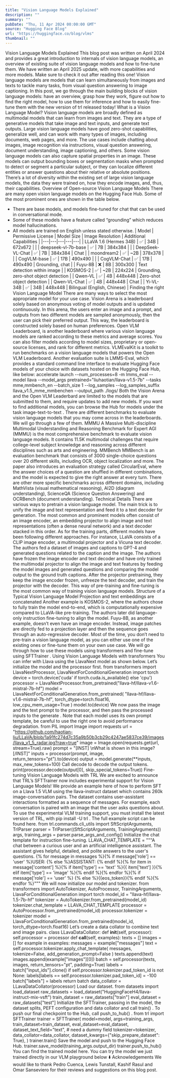 ```yaml
---
title: "Vision Language Models Explained"
description: ""
summary: ""
pubDate: "Thu, 11 Apr 2024 00:00:00 GMT"
source: "Hugging Face Blog"
url: "https://huggingface.co/blog/vlms"
thumbnail: ""
---
```


Vision Language Models Explained
This blog post was written on April 2024 and provides a great introduction to internals of vision language models, an overview of existing suite of vision language models and how to fine-tune them. We have written an April 2025 update, with more capabilities and more models. Make sure to check it out after reading this one!
Vision language models are models that can learn simultaneously from images and texts to tackle many tasks, from visual question answering to image captioning. In this post, we go through the main building blocks of vision language models: have an overview, grasp how they work, figure out how to find the right model, how to use them for inference and how to easily fine-tune them with the new version of trl released today!
What is a Vision Language Model?
Vision language models are broadly defined as multimodal models that can learn from images and text. They are a type of generative models that take image and text inputs, and generate text outputs. Large vision language models have good zero-shot capabilities, generalize well, and can work with many types of images, including documents, web pages, and more. The use cases include chatting about images, image recognition via instructions, visual question answering, document understanding, image captioning, and others. Some vision language models can also capture spatial properties in an image. These models can output bounding boxes or segmentation masks when prompted to detect or segment a particular subject, or they can localize different entities or answer questions about their relative or absolute positions. There’s a lot of diversity within the existing set of large vision language models, the data they were trained on, how they encode images, and, thus, their capabilities.
Overview of Open-source Vision Language Models
There are many open vision language models on the Hugging Face Hub. Some of the most prominent ones are shown in the table below.
- There are base models, and models fine-tuned for chat that can be used in conversational mode.
- Some of these models have a feature called “grounding” which reduces model hallucinations.
- All models are trained on English unless stated otherwise.
| Model | Permissive License | Model Size | Image Resolution | Additional Capabilities |
|---|---|---|---|---|
| LLaVA 1.6 (Hermes 34B) | ✅ | 34B | 672x672 | |
| deepseek-vl-7b-base | ✅ | 7B | 384x384 | |
| DeepSeek-VL-Chat | ✅ | 7B | 384x384 | Chat |
| moondream2 | ✅ | ~2B | 378x378 | |
| CogVLM-base | ✅ | 17B | 490x490 | |
| CogVLM-Chat | ✅ | 17B | 490x490 | Grounding, chat |
| Fuyu-8B | ❌ | 8B | 300x300 | Text detection within image |
| KOSMOS-2 | ✅ | ~2B | 224x224 | Grounding, zero-shot object detection |
| Qwen-VL | ✅ | 4B | 448x448 | Zero-shot object detection |
| Qwen-VL-Chat | ✅ | 4B | 448x448 | Chat |
| Yi-VL-34B | ✅ | 34B | 448x448 | Bilingual (English, Chinese) |
Finding the right Vision Language Model
There are many ways to select the most appropriate model for your use case.
Vision Arena is a leaderboard solely based on anonymous voting of model outputs and is updated continuously. In this arena, the users enter an image and a prompt, and outputs from two different models are sampled anonymously, then the user can pick their preferred output. This way, the leaderboard is constructed solely based on human preferences.
Open VLM Leaderboard, is another leaderboard where various vision language models are ranked according to these metrics and average scores. You can also filter models according to model sizes, proprietary or open-source licenses, and rank for different metrics.
VLMEvalKit is a toolkit to run benchmarks on a vision language models that powers the Open VLM Leaderboard. Another evaluation suite is LMMS-Eval, which provides a standard command line interface to evaluate Hugging Face models of your choice with datasets hosted on the Hugging Face Hub, like below:
accelerate launch --num_processes=8 -m lmms_eval --model llava --model_args pretrained="liuhaotian/llava-v1.5-7b" --tasks mme,mmbench_en --batch_size 1 --log_samples --log_samples_suffix llava_v1.5_mme_mmbenchen --output_path ./logs/
Both the Vision Arena and the Open VLM Leaderbard are limited to the models that are submitted to them, and require updates to add new models. If you want to find additional models, you can browse the Hub for models under the task image-text-to-text
.
There are different benchmarks to evaluate vision language models that you may come across in the leaderboards. We will go through a few of them.
MMMU
A Massive Multi-discipline Multimodal Understanding and Reasoning Benchmark for Expert AGI (MMMU) is the most comprehensive benchmark to evaluate vision language models. It contains 11.5K multimodal challenges that require college-level subject knowledge and reasoning across different disciplines such as arts and engineering.
MMBench
MMBench is an evaluation benchmark that consists of 3000 single-choice questions over 20 different skills, including OCR, object localization and more. The paper also introduces an evaluation strategy called CircularEval, where the answer choices of a question are shuffled in different combinations, and the model is expected to give the right answer at every turn. There are other more specific benchmarks across different domains, including MathVista (visual mathematical reasoning), AI2D (diagram understanding), ScienceQA (Science Question Answering) and OCRBench (document understanding).
Technical Details
There are various ways to pretrain a vision language model. The main trick is to unify the image and text representation and feed it to a text decoder for generation. The most common and prominent models often consist of an image encoder, an embedding projector to align image and text representations (often a dense neural network) and a text decoder stacked in this order. As for the training parts, different models have been following different approaches.
For instance, LLaVA consists of a CLIP image encoder, a multimodal projector and a Vicuna text decoder. The authors fed a dataset of images and captions to GPT-4 and generated questions related to the caption and the image. The authors have frozen the image encoder and text decoder and have only trained the multimodal projector to align the image and text features by feeding the model images and generated questions and comparing the model output to the ground truth captions. After the projector pretraining, they keep the image encoder frozen, unfreeze the text decoder, and train the projector with the decoder. This way of pre-training and fine-tuning is the most common way of training vision language models.
Structure of a Typical Vision Language Model
Projection and text embeddings are concatenated
Another example is KOSMOS-2, where the authors chose to fully train the model end-to-end, which is computationally expensive compared to LLaVA-like pre-training. The authors later did language-only instruction fine-tuning to align the model. Fuyu-8B, as another example, doesn’t even have an image encoder. Instead, image patches are directly fed to a projection layer and then the sequence goes through an auto-regressive decoder.
Most of the time, you don’t need to pre-train a vision language model, as you can either use one of the existing ones or fine-tune them on your own use case. We will go through how to use these models using transformers and fine-tune using SFTTrainer
.
Using Vision Language Models with transformers
You can infer with Llava using the LlavaNext
model as shown below.
Let’s initialize the model and the processor first.
from transformers import LlavaNextProcessor, LlavaNextForConditionalGeneration
import torch
device = torch.device('cuda' if torch.cuda.is_available() else 'cpu')
processor = LlavaNextProcessor.from_pretrained("llava-hf/llava-v1.6-mistral-7b-hf")
model = LlavaNextForConditionalGeneration.from_pretrained(
"llava-hf/llava-v1.6-mistral-7b-hf",
torch_dtype=torch.float16,
low_cpu_mem_usage=True
)
model.to(device)
We now pass the image and the text prompt to the processor, and then pass the processed inputs to the generate
. Note that each model uses its own prompt template, be careful to use the right one to avoid performance degradation.
from PIL import Image
import requests
url = "https://github.com/haotian-liu/LLaVA/blob/1a91fc274d7c35a9b50b3cb29c4247ae5837ce39/images/llava_v1_5_radar.jpg?raw=true"
image = Image.open(requests.get(url, stream=True).raw)
prompt = "[INST] <image>\nWhat is shown in this image? [/INST]"
inputs = processor(prompt, image, return_tensors="pt").to(device)
output = model.generate(**inputs, max_new_tokens=100)
Call decode to decode the output tokens.
print(processor.decode(output[0], skip_special_tokens=True))
Fine-tuning Vision Language Models with TRL
We are excited to announce that TRL’s SFTTrainer
now includes experimental support for Vision Language Models! We provide an example here of how to perform SFT on a Llava 1.5 VLM using the llava-instruct dataset which contains 260k image-conversation pairs.
The dataset contains user-assistant interactions formatted as a sequence of messages. For example, each conversation is paired with an image that the user asks questions about.
To use the experimental VLM training support, you must install the latest version of TRL, with pip install -U trl
.
The full example script can be found here.
from trl.commands.cli_utils import SftScriptArguments, TrlParser
parser = TrlParser((SftScriptArguments, TrainingArguments))
args, training_args = parser.parse_args_and_config()
Initialize the chat template for instruction fine-tuning.
LLAVA_CHAT_TEMPLATE = """A chat between a curious user and an artificial intelligence assistant. The assistant gives helpful, detailed, and polite answers to the user's questions. {% for message in messages %}{% if message['role'] == 'user' %}USER: {% else %}ASSISTANT: {% endif %}{% for item in message['content'] %}{% if item['type'] == 'text' %}{{ item['text'] }}{% elif item['type'] == 'image' %}<image>{% endif %}{% endfor %}{% if message['role'] == 'user' %} {% else %}{{eos_token}}{% endif %}{% endfor %}"""
We will now initialize our model and tokenizer.
from transformers import AutoTokenizer, AutoProcessor, TrainingArguments, LlavaForConditionalGeneration
import torch
model_id = "llava-hf/llava-1.5-7b-hf"
tokenizer = AutoTokenizer.from_pretrained(model_id)
tokenizer.chat_template = LLAVA_CHAT_TEMPLATE
processor = AutoProcessor.from_pretrained(model_id)
processor.tokenizer = tokenizer
model = LlavaForConditionalGeneration.from_pretrained(model_id, torch_dtype=torch.float16)
Let’s create a data collator to combine text and image pairs.
class LLavaDataCollator:
def __init__(self, processor):
self.processor = processor
def __call__(self, examples):
texts = []
images = []
for example in examples:
messages = example["messages"]
text = self.processor.tokenizer.apply_chat_template(
messages, tokenize=False, add_generation_prompt=False
)
texts.append(text)
images.append(example["images"][0])
batch = self.processor(texts, images, return_tensors="pt", padding=True)
labels = batch["input_ids"].clone()
if self.processor.tokenizer.pad_token_id is not None:
labels[labels == self.processor.tokenizer.pad_token_id] = -100
batch["labels"] = labels
return batch
data_collator = LLavaDataCollator(processor)
Load our dataset.
from datasets import load_dataset
raw_datasets = load_dataset("HuggingFaceH4/llava-instruct-mix-vsft")
train_dataset = raw_datasets["train"]
eval_dataset = raw_datasets["test"]
Initialize the SFTTrainer, passing in the model, the dataset splits, PEFT configuration and data collator and call train()
. To push our final checkpoint to the Hub, call push_to_hub()
.
from trl import SFTTrainer
trainer = SFTTrainer(
model=model,
args=training_args,
train_dataset=train_dataset,
eval_dataset=eval_dataset,
dataset_text_field="text", # need a dummy field
tokenizer=tokenizer,
data_collator=data_collator,
dataset_kwargs={"skip_prepare_dataset": True},
)
trainer.train()
Save the model and push to the Hugging Face Hub.
trainer.save_model(training_args.output_dir)
trainer.push_to_hub()
You can find the trained model here.
You can try the model we just trained directly in our VLM playground below ⬇️
Acknowledgements
We would like to thank Pedro Cuenca, Lewis Tunstall, Kashif Rasul and Omar Sanseviero for their reviews and suggestions on this blog post.